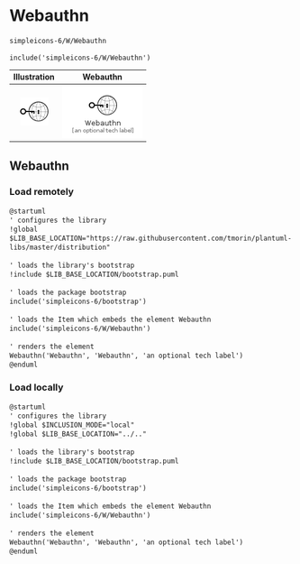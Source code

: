 # Webauthn


```text
simpleicons-6/W/Webauthn
```

```text
include('simpleicons-6/W/Webauthn')
```



| Illustration | Webauthn |
| :---: | :---: |
| ![illustration for Illustration](../../simpleicons-6/W/Webauthn.png) | ![illustration for Webauthn](../../simpleicons-6/W/Webauthn.Local.png) |




## Webauthn

### Load remotely
```plantuml
@startuml
' configures the library
!global $LIB_BASE_LOCATION="https://raw.githubusercontent.com/tmorin/plantuml-libs/master/distribution"

' loads the library's bootstrap
!include $LIB_BASE_LOCATION/bootstrap.puml

' loads the package bootstrap
include('simpleicons-6/bootstrap')

' loads the Item which embeds the element Webauthn
include('simpleicons-6/W/Webauthn')

' renders the element
Webauthn('Webauthn', 'Webauthn', 'an optional tech label')
@enduml
```

### Load locally
```plantuml
@startuml
' configures the library
!global $INCLUSION_MODE="local"
!global $LIB_BASE_LOCATION="../.."

' loads the library's bootstrap
!include $LIB_BASE_LOCATION/bootstrap.puml

' loads the package bootstrap
include('simpleicons-6/bootstrap')

' loads the Item which embeds the element Webauthn
include('simpleicons-6/W/Webauthn')

' renders the element
Webauthn('Webauthn', 'Webauthn', 'an optional tech label')
@enduml
```

